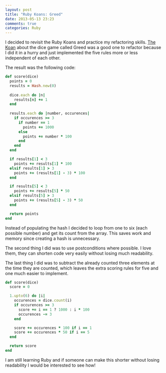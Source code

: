 ```yaml
---
layout: post
title: "Ruby Koans: Greed"
date: 2013-05-13 23:23
comments: true
categories: Ruby
---
```

I decided to revisit the Ruby Koans and practice my refactoring skills.
[The Koan](http://koans.heroku.com/about_scoring_project) about the dice game
called Greed was a good one to refactor because I did it in a hurry and
just implemented the five rules more or less independent of each other.

<!--more-->

The result was the following code:

``` ruby Original solution, long and ugly
def score(dice)
  points = 0
  results = Hash.new(0)
  
  dice.each do |n|
    results[n] += 1
  end
  
  results.each do |number, occurences|
    if occurences >= 3
      if number == 1
        points += 1000
      else
        points += number * 100
      end
    end
  end

  if results[1] < 3
    points += results[1] * 100
  elsif results[1] > 3
    points += (results[1] - 3) * 100
  end

  if results[5] < 3
    points += results[5] * 50
  elsif results[5] > 3
    points += (results[5] - 3) * 50
  end

  return points
end
```

Instead of populating the hash I decided to loop from one to six (each possible
number) and get its count from the array. This saves work and memory since
creating a hash is unnecessary.

The second thing I did was to use postconditions where possible. I love them,
they can shorten code very easily without losing much readability.

The last thing I did was to subtract the already counted three elements at the
time they are counted, which leaves the extra scoring rules for five and one
much easier to implement.

``` ruby After refactoring, much better
def score(dice)
  score = 0

  1.upto(6) do |i|
    occurences = dice.count(i)
    if occurences >= 3
      score += i == 1 ? 1000 : i * 100
      occurences -= 3
    end

    score += occurences * 100 if i == 1
    score += occurences * 50 if i == 5
  end

  return score
end
```

I am still learning Ruby and if someone can make this shorter without losing
readability I would be interested to see how!